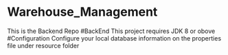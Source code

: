 # Warehouse_Management
This is the Backend Repo
#BackEnd
This project requires JDK 8 or obove
#Configuration
Configure your local database information on the properties file under resource folder

